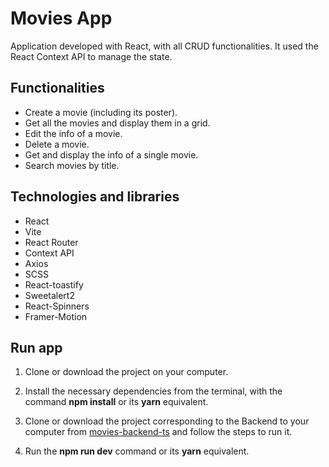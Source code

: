 # Movies App

Application developed with React, with all CRUD functionalities. It used the React Context API to manage the state.

## Functionalities

- Create a movie (including its poster).
- Get all the movies and display them in a grid.
- Edit the info of a movie.
- Delete a movie.
- Get and display the info of a single movie.
- Search movies by title.

## Technologies and libraries

- React
- Vite
- React Router
- Context API
- Axios
- SCSS
- React-toastify
- Sweetalert2
- React-Spinners
- Framer-Motion

## Run app

1. Clone or download the project on your computer.

2. Install the necessary dependencies from the terminal, with the command **npm install** or its **yarn** equivalent.

3. Clone or download the project corresponding to the Backend to your computer from [movies-backend-ts](https://github.com/carloshrod/movies-backend-ts) and follow the steps to run it.

4. Run the **npm run dev** command or its **yarn** equivalent.
